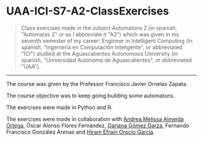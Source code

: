 # UAA-ICI-S7-A2-ClassExercises

> Class exercises made in the subject Automatons 2 (in spanish, "Autómatas 2" or as I abbreviate it "A2") which was given in my seventh semester of my career: Engineer in Intelligent Computing (in spanish, "Ingeniería en Computación Inteligente", or abbreviated "ICI") studied at the Aguascalientes Autonomous University (in spanish, "Universidad Autónoma de Aguascalientes", or abbreviated "UAA").

---

The course was given by the Professor Francisco Javier Ornelas Zapata.

The course objective was to keep going building some automatons.

The exercises were made in Python and R.

The exercises were made in collaboration with [Andrea Melissa Almeida Ortega](), Óscar Alonso Flores Fernández, [Dariana Gómez Garza](https://github.com/DariGmz), Fernando Francisco González Arenas and [Hiram Efraín Orocio García]().